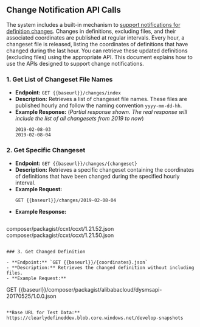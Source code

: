 ## Change Notification API Calls

The system includes a built-in mechanism to [support notifications for definition changes](https://github.com/clearlydefined/service/issues/958). Changes in definitions, excluding files, and their associated coordinates are published at regular intervals. Every hour, a changeset file is released, listing the coordinates of definitions that have changed during the last hour. You can retrieve these updated definitions (excluding files) using the appropriate API. This document explains how to use the APIs designed to support change notifications.

### 1. Get List of Changeset File Names

- **Endpoint:** `GET {{baseurl}}/changes/index`
- **Description:** Retrieves a list of changeset file names. These files are published hourly and follow the naming convention `yyyy-mm-dd-hh`.
- **Example Response:** (_Partial response shown.  The real response will include the list of all changesets from 2019 to now_)
  ```
  2019-02-08-03
  2019-02-08-04
  ```

### 2. Get Specific Changeset

- **Endpoint:** `GET {{baseurl}}/changes/{changeset}`
- **Description:** Retrieves a specific changeset containing the coordinates of definitions that have been changed during the specified hourly interval.
- **Example Request:**
  ```
  GET {{baseurl}}/changes/2019-02-08-04
  ```
- **Example Response:**
  ```
composer/packagist/ccxt/ccxt/1.21.52.json
composer/packagist/ccxt/ccxt/1.21.50.json
  ```

### 3. Get Changed Definition

- **Endpoint:** `GET {{baseurl}}/{coordinates}.json`
- **Description:** Retrieves the changed definition without including files.
- **Example Request:**
  ```
  GET {{baseurl}}/composer/packagist/alibabacloud/dysmsapi-20170525/1.0.0.json
  ```

**Base URL for Test Data:** https://clearlydefineddev.blob.core.windows.net/develop-snapshots
